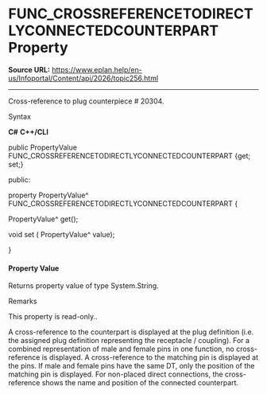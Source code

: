 # FUNC_CROSSREFERENCETODIRECTLYCONNECTEDCOUNTERPART Property

**Source URL:** https://www.eplan.help/en-us/Infoportal/Content/api/2026/topic256.html

---

Cross-reference to plug counterpiece # 20304.

Syntax

**C#**
**C++/CLI**


public PropertyValue FUNC_CROSSREFERENCETODIRECTLYCONNECTEDCOUNTERPART {get; set;}

public:

property PropertyValue^ FUNC_CROSSREFERENCETODIRECTLYCONNECTEDCOUNTERPART {

   PropertyValue^ get();

   void set (    PropertyValue^ value);

}


#### Property Value

Returns property value of type System.String.

Remarks

This property is read-only..

A cross-reference to the counterpart is displayed at the plug definition (i.e. the assigned plug definition representing the receptacle / coupling). For a combined representation of male and female pins in one function, no cross-reference is displayed. A cross-reference to the matching pin is displayed at the pins. If male and female pins have the same DT, only the position of the matching pin is displayed. For non-placed direct connections, the cross-reference shows the name and position of the connected counterpart.
